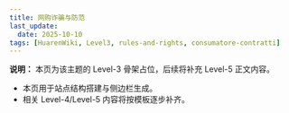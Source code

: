 ```yaml
---
title: 网购诈骗与防范
last_update:
  date: 2025-10-10
tags: [HuarenWiki, Level3, rules-and-rights, consumatore-contratti]
---
```

**说明：** 本页为该主题的 Level-3 骨架占位，后续将补充 Level-5 正文内容。

- 本页用于站点结构搭建与侧边栏生成。
- 相关 Level-4/Level-5 内容将按模板逐步补齐。
